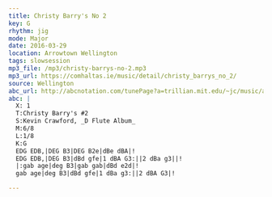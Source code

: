 ```yaml
---
title: Christy Barry's No 2
key: G
rhythm: jig
mode: Major
date: 2016-03-29
location: Arrowtown Wellington
tags: slowsession 
mp3_file: /mp3/christy-barrys-no-2.mp3
mp3_url: https://comhaltas.ie/music/detail/christy_barrys_no_2/
source: Wellington
abc_url: http://abcnotation.com/tunePage?a=trillian.mit.edu/~jc/music/abc/mirror/kirby98.fsnet.co.uk/ch/Christy_Barrys_2_3/0000
abc: |
  X: 1
  T:Christy Barry's #2
  S:Kevin Crawford, _D Flute Album_
  M:6/8
  L:1/8
  K:G
  EDG EDB,|DEG B3|DEG B2e|dBe dBA|!
  EDG EDB,|DEG B3|dBd gfe|1 dBA G3:||2 dBa g3||!
  |:gab age|deg B3|gab gab|dBd e2d|!
  gab age|deg B3|dBd gfe|1 dBa g3:||2 dBA G3|!

---
```


